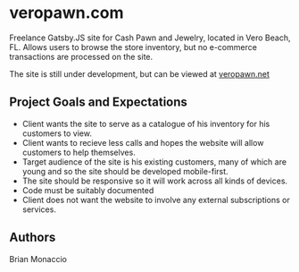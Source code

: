 # veropawn.com

Freelance Gatsby.JS site for Cash Pawn and Jewelry, located in Vero Beach, FL.
Allows users to browse the store inventory, but no e-commerce transactions are
processed on the site.

The site is still under development, but can be viewed at [veropawn.net](http://veropawn.net/)

## Project Goals and Expectations

- Client wants the site to serve as a catalogue of his inventory for his customers to view. 
- Client wants to recieve less calls and hopes the website will allow customers to help themselves.
- Target audience of the site is his existing customers, many of which are young and so the site should be developed mobile-first.
- The site should be responsive so it will work across all kinds of devices.
- Code must be suitably documented
- Client does not want the website to involve any external subscriptions or services.

## Authors

Brian Monaccio
